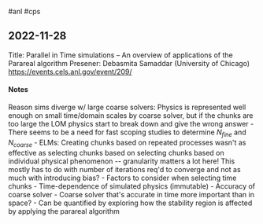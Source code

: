 #anl #cps

## 2022-11-28
Title: Parallel in Time simulations – An overview of applications of the Parareal algorithm
Presener: Debasmita Samaddar (University of Chicago)
https://events.cels.anl.gov/event/209/

#### Notes
Reason sims diverge w/ large coarse solvers: Physics is represented well enough on small time/domain scales by coarse solver, but if the chunks are too large the LOM physics start to break down and give the wrong answer
	  - There seems to be a need for fast scoping studies to determine $N_{fine}$ and $N_{coarse}$
	  - ELMs: Creating chunks based on repeated processes wasn't as effective as selecting chunks based on selecting chunks based on individual physical phenomenon -- granularity matters a lot here! This mostly has to do with number of iterations req'd to converge and not as much with introducing bias?
	  - Factors to consider when selecting time chunks
		  - Time-dependence of simulated physics (immutable)
		  - Accuracy of coarse solver
		  - Coarse solver that's accurate in time more important than in space?
		  - Can be quantified by exploring how the stability region is affected by applying the parareal algorithm